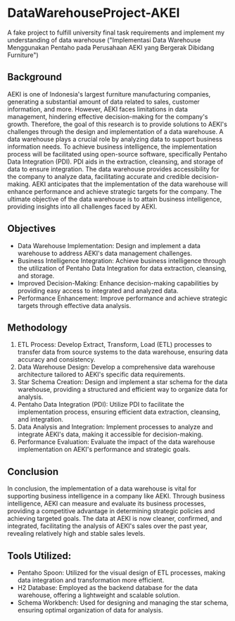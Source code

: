 # DataWarehouseProject-AKEI 
A fake project to fulfill university final task requirements and implement my understanding of data warehouse ("Implementasi Data Warehouse Menggunakan Pentaho pada Perusahaan AEKI yang Bergerak Dibidang Furniture")

## Background
AEKI is one of Indonesia's largest furniture manufacturing companies, generating a substantial amount of data related to sales, customer information, and more. However, AEKI faces limitations in data management, hindering effective decision-making for the company's growth. Therefore, the goal of this research is to provide solutions to AEKI's challenges through the design and implementation of a data warehouse. A data warehouse plays a crucial role by analyzing data to support business information needs. To achieve business intelligence, the implementation process will be facilitated using open-source software, specifically Pentaho Data Integration (PDI). PDI aids in the extraction, cleansing, and storage of data to ensure integration. The data warehouse provides accessibility for the company to analyze data, facilitating accurate and credible decision-making. AEKI anticipates that the implementation of the data warehouse will enhance performance and achieve strategic targets for the company. The ultimate objective of the data warehouse is to attain business intelligence, providing insights into all challenges faced by AEKI.

## Objectives
- Data Warehouse Implementation: Design and implement a data warehouse to address AEKI's data management challenges.
- Business Intelligence Integration: Achieve business intelligence through the utilization of Pentaho Data Integration for data extraction, cleansing, and storage.
- Improved Decision-Making: Enhance decision-making capabilities by providing easy access to integrated and analyzed data.
- Performance Enhancement: Improve performance and achieve strategic targets through effective data analysis.

## Methodology
1. ETL Process: Develop Extract, Transform, Load (ETL) processes to transfer data from source systems to the data warehouse, ensuring data accuracy and consistency.
2. Data Warehouse Design: Develop a comprehensive data warehouse architecture tailored to AEKI's specific data requirements.
3. Star Schema Creation: Design and implement a star schema for the data warehouse, providing a structured and efficient way to organize data for analysis.
4. Pentaho Data Integration (PDI): Utilize PDI to facilitate the implementation process, ensuring efficient data extraction, cleansing, and integration.
5. Data Analysis and Integration: Implement processes to analyze and integrate AEKI's data, making it accessible for decision-making.
6. Performance Evaluation: Evaluate the impact of the data warehouse implementation on AEKI's performance and strategic goals.

## Conclusion
In conclusion, the implementation of a data warehouse is vital for supporting business intelligence in a company like AEKI. Through business intelligence, AEKI can measure and evaluate its business processes, providing a competitive advantage in determining strategic policies and achieving targeted goals. The data at AEKI is now cleaner, confirmed, and integrated, facilitating the analysis of AEKI's sales over the past year, revealing relatively high and stable sales levels.

## Tools Utilized:
- Pentaho Spoon: Utilized for the visual design of ETL processes, making data integration and transformation more efficient.
- H2 Database: Employed as the backend database for the data warehouse, offering a lightweight and scalable solution.
- Schema Workbench: Used for designing and managing the star schema, ensuring optimal organization of data for analysis.
